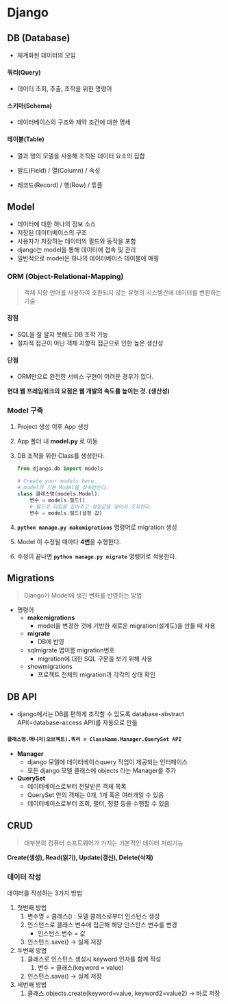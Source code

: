 # Django

## DB (Database)

- 체계화된 데이터의 모임

#### 쿼리(Query)

- 데이터 조회, 추출, 조작을 위한 명령어

#### 스키마(Schema)

- 데이터베이스의 구조와 제약 조건에 대한 명세

#### 테이블(Table)

- 열과 행의 모델을 사용해 조직된 데이터 요소의 집합

- 필드(Field) / 열(Column) / 속성
- 레코드(Record) / 행(Row) / 튜플



## Model

- 데이터에 대한 하나의 정보 소스
- 저장된 데이터베이스의 구조
- 사용자가 저장하는 데이터의 필드와 동작을 포함
- django는 model을 통해 데이터에 접속 및 관리
- 일반적으로 model은 하나의 데이터베이스 테이블에 매핑

### ORM (Object-Relational-Mapping)

> 객체 지향 언어를 사용하여 호환되지 않는 유형의 시스템간에 데이터를 변환하는 기술

#### 장점

- SQL을 잘 알지 못해도 DB 조작 가능
- 절차적 접근이 아닌 객체 지향적 접근으로 인한 높은 생산성

#### 단점

- ORM만으로 완전한 서비스 구현이 어려운 경우가 있다.

**현대 웹 프레임워크의 요점은 웹 개발의 속도를 높이는 것. (생산성)**



### Model 구축

1. Project 생성 이후 App 생성
2. App 폴더 내 **model.py** 로 이동

3. DB 조작을 위한 Class를 생성한다.

   ```python
   from django.db import models
   
   # Create your models here.
   # model의 기본 Model을 상속받는다.
   class 클래스명(models.Model):
       변수 = models.필드()
       # 필드로 타입을 잡아주고 설정값을 넣어서 조작한다.
       변수 = models.필드(설정 값)
   ```

4. **`python manage.py makemigrations`** 명령어로 migration 생성

5. Model 이 수정될 때마다 **4번**을 수행한다.

6. 수정이 끝나면 **`python manage.py migrate`** 명령어로 적용한다.



## Migrations

> Django가 Model에 생긴 변화를 반영하는 방법

- 명령어
  - **makemigrations**
    - model을 변경한 것에 기반한 새로운 migration(설계도)을 만들 때 사용
  - **migrate**
    - DB에 반영
  - sqlmigrate 앱이름 migration번호
    - migration에 대한 SQL 구문을 보기 위해 사용
  - showmigrations
    - 프로젝트 전체의 migration과 각각의 상태 확인



## DB API

- django에서는 DB를 편하게 조작할 수 있도록 database-abstract API(=database-access API)를 자동으로 만듦

#### `클래스명.매니저(오브젝트).쿼리 = ClassName.Manager.QuerySet API`

- **Manager** 
  - django 모델에 데이터베이스query 작업이 제공되는 인터페이스
  - 모든 django 모델 클래스에 objects 라는 Manager를 추가
- **QuerySet**
  - 데이터베이스로부터 전달받은 객체 목록
  - QuerySet 안의 객체는 0개, 1개 혹은 여러개일 수 있음
  - 데이터베이스로부터 조회, 필터, 정렬 등을 수행할 수 있음



## CRUD

> 대부분의 컴퓨터 소프트웨어가 가지는 기본적인 데이터 처리기능

**Create(생성), Read(읽기), Update(갱신), Delete(삭제)**



### 데이터 작성

데이터를 작성하는 3가지 방법

1. 첫번째 방법
   1. 변수명 = 클래스() : 모델 클래스로부터 인스턴스 생성
   2. 인스턴스로 클래스 변수에 접근해 해당 인스턴스 변수를 변경
      - 인스턴스.변수 = 값
   3. 인스턴스.save() -> 실제 저장
2. 두번째 방법
   1. 클래스로 인스턴스 생성시 keyword 인자를 함께 작성
      1. 변수 = 클래스(keyword = value)
   2. 인스턴스.save() -> 실제 저장
3. 세번째 방법
   1. 클래스.objects.create(keyword=value, keyword2=value2) -> 바로 저장





